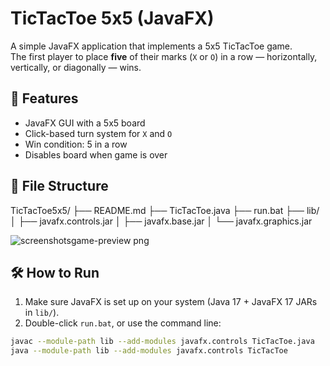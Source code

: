 # TicTacToe 5x5 (JavaFX)

A simple JavaFX application that implements a 5x5 TicTacToe game.  
The first player to place **five** of their marks (`X` or `O`) in a row — horizontally, vertically, or diagonally — wins.

## 🧠 Features
- JavaFX GUI with a 5x5 board
- Click-based turn system for `X` and `O`
- Win condition: 5 in a row
- Disables board when game is over

## 📁 File Structure
TicTacToe5x5/ ├── README.md ├── TicTacToe.java ├── run.bat ├── lib/ │ ├── javafx.controls.jar │ ├── javafx.base.jar │ └── javafx.graphics.jar

![screenshotsgame-preview png](https://github.com/user-attachments/assets/e416f4e8-f1dc-4e93-a9cc-c8f492c33272)



## 🛠 How to Run

1. Make sure JavaFX is set up on your system (Java 17 + JavaFX 17 JARs in `lib/`).
2. Double-click `run.bat`, or use the command line:

```bash
javac --module-path lib --add-modules javafx.controls TicTacToe.java
java --module-path lib --add-modules javafx.controls TicTacToe

